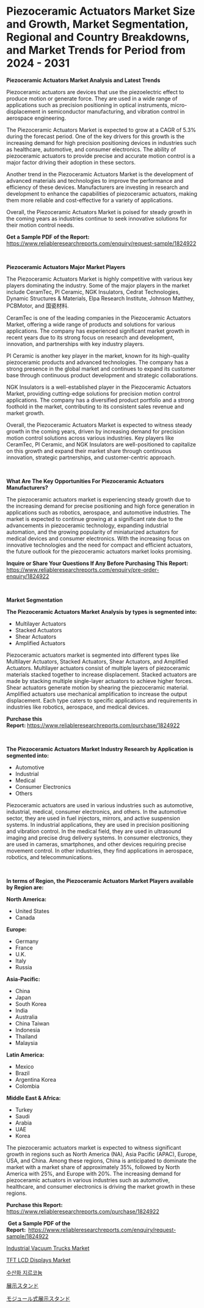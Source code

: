 <p><h1>Piezoceramic Actuators Market Size and Growth, Market Segmentation, Regional and Country Breakdowns, and Market Trends for Period from 2024 -  2031</h1></p><p><strong>Piezoceramic Actuators Market Analysis and Latest Trends</strong></p>
<p><p>Piezoceramic actuators are devices that use the piezoelectric effect to produce motion or generate force. They are used in a wide range of applications such as precision positioning in optical instruments, micro-displacement in semiconductor manufacturing, and vibration control in aerospace engineering.</p><p>The Piezoceramic Actuators Market is expected to grow at a CAGR of 5.3% during the forecast period. One of the key drivers for this growth is the increasing demand for high precision positioning devices in industries such as healthcare, automotive, and consumer electronics. The ability of piezoceramic actuators to provide precise and accurate motion control is a major factor driving their adoption in these sectors.</p><p>Another trend in the Piezoceramic Actuators Market is the development of advanced materials and technologies to improve the performance and efficiency of these devices. Manufacturers are investing in research and development to enhance the capabilities of piezoceramic actuators, making them more reliable and cost-effective for a variety of applications.</p><p>Overall, the Piezoceramic Actuators Market is poised for steady growth in the coming years as industries continue to seek innovative solutions for their motion control needs.</p></p>
<p><strong>Get a Sample PDF of the Report:&nbsp;</strong> <a href="https://www.reliableresearchreports.com/enquiry/request-sample/1824922">https://www.reliableresearchreports.com/enquiry/request-sample/1824922</a></p>
<p>&nbsp;</p>
<p><strong>Piezoceramic Actuators Major Market Players</strong></p>
<p><p>The Piezoceramic Actuators Market is highly competitive with various key players dominating the industry. Some of the major players in the market include CeramTec, PI Ceramic, NGK Insulators, Cedrat Technologies, Dynamic Structures & Materials, Elpa Research Institute, Johnson Matthey, PCBMotor, and 国瓷材料.</p><p>CeramTec is one of the leading companies in the Piezoceramic Actuators Market, offering a wide range of products and solutions for various applications. The company has experienced significant market growth in recent years due to its strong focus on research and development, innovation, and partnerships with key industry players.</p><p>PI Ceramic is another key player in the market, known for its high-quality piezoceramic products and advanced technologies. The company has a strong presence in the global market and continues to expand its customer base through continuous product development and strategic collaborations.</p><p>NGK Insulators is a well-established player in the Piezoceramic Actuators Market, providing cutting-edge solutions for precision motion control applications. The company has a diversified product portfolio and a strong foothold in the market, contributing to its consistent sales revenue and market growth.</p><p>Overall, the Piezoceramic Actuators Market is expected to witness steady growth in the coming years, driven by increasing demand for precision motion control solutions across various industries. Key players like CeramTec, PI Ceramic, and NGK Insulators are well-positioned to capitalize on this growth and expand their market share through continuous innovation, strategic partnerships, and customer-centric approach.</p></p>
<p>&nbsp;</p>
<p><strong>What Are The Key Opportunities For Piezoceramic Actuators Manufacturers?</strong></p>
<p><p>The piezoceramic actuators market is experiencing steady growth due to the increasing demand for precise positioning and high force generation in applications such as robotics, aerospace, and automotive industries. The market is expected to continue growing at a significant rate due to the advancements in piezoceramic technology, expanding industrial automation, and the growing popularity of miniaturized actuators for medical devices and consumer electronics. With the increasing focus on innovative technologies and the need for compact and efficient actuators, the future outlook for the piezoceramic actuators market looks promising.</p></p>
<p><strong>Inquire or Share Your Questions If Any Before Purchasing This Report:</strong> <a href="https://www.reliableresearchreports.com/enquiry/pre-order-enquiry/1824922">https://www.reliableresearchreports.com/enquiry/pre-order-enquiry/1824922</a></p>
<p>&nbsp;</p>
<p><strong>Market Segmentation</strong></p>
<p><strong>The Piezoceramic Actuators Market Analysis by types is segmented into:</strong></p>
<p><ul><li>Multilayer Actuators</li><li>Stacked Actuators</li><li>Shear Actuators</li><li>Amplified Actuators</li></ul></p>
<p><p>Piezoceramic actuators market is segmented into different types like Multilayer Actuators, Stacked Actuators, Shear Actuators, and Amplified Actuators. Multilayer actuators consist of multiple layers of piezoceramic materials stacked together to increase displacement. Stacked actuators are made by stacking multiple single-layer actuators to achieve higher forces. Shear actuators generate motion by shearing the piezoceramic material. Amplified actuators use mechanical amplification to increase the output displacement. Each type caters to specific applications and requirements in industries like robotics, aerospace, and medical devices.</p></p>
<p><strong>Purchase this Report:&nbsp;</strong><a href="https://www.reliableresearchreports.com/purchase/1824922">https://www.reliableresearchreports.com/purchase/1824922</a></p>
<p>&nbsp;</p>
<p><strong>The Piezoceramic Actuators Market Industry Research by Application is segmented into:</strong></p>
<p><ul><li>Automotive</li><li>Industrial</li><li>Medical</li><li>Consumer Electronics</li><li>Others</li></ul></p>
<p><p>Piezoceramic actuators are used in various industries such as automotive, industrial, medical, consumer electronics, and others. In the automotive sector, they are used in fuel injectors, mirrors, and active suspension systems. In industrial applications, they are used in precision positioning and vibration control. In the medical field, they are used in ultrasound imaging and precise drug delivery systems. In consumer electronics, they are used in cameras, smartphones, and other devices requiring precise movement control. In other industries, they find applications in aerospace, robotics, and telecommunications.</p></p>
<p>&nbsp;</p>
<p><strong>In terms of Region, the Piezoceramic Actuators Market Players available by Region are:</strong></p>
<p>
    <p> <strong> North America: </strong>
        <ul>
            <li>United States</li>
            <li>Canada</li>
        </ul>
        </p> 
    <p> <strong> Europe: </strong>
        <ul>
            <li>Germany</li>
            <li>France</li>
            <li>U.K.</li>
            <li>Italy</li>
            <li>Russia</li>
        </ul>
        </p> 
    <p> <strong> Asia-Pacific: </strong>
        <ul>
            <li>China</li>
            <li>Japan</li>
            <li>South Korea</li>
            <li>India</li>
            <li>Australia</li>
            <li>China Taiwan</li>
            <li>Indonesia</li>
            <li>Thailand</li>
            <li>Malaysia</li>
        </ul>
        </p> 
    <p> <strong> Latin America: </strong>
        <ul>
            <li>Mexico</li>
            <li>Brazil</li>
            <li>Argentina Korea</li>
            <li>Colombia</li>
        </ul>
        </p> 
    <p> <strong> Middle East & Africa: </strong>
        <ul>
            <li>Turkey</li>
            <li>Saudi</li>
            <li>Arabia</li>
            <li>UAE</li>
            <li>Korea</li>
        </ul>
    </p>
    </p>
<p><p>The piezoceramic actuators market is expected to witness significant growth in regions such as North America (NA), Asia Pacific (APAC), Europe, USA, and China. Among these regions, China is anticipated to dominate the market with a market share of approximately 35%, followed by North America with 25%, and Europe with 20%. The increasing demand for piezoceramic actuators in various industries such as automotive, healthcare, and consumer electronics is driving the market growth in these regions.</p></p>
<p><strong>Purchase this Report: </strong><a href="https://www.reliableresearchreports.com/purchase/1824922">https://www.reliableresearchreports.com/purchase/1824922</a></p>
<p>&nbsp;<strong>Get a Sample PDF of the Report:&nbsp;&nbsp;</strong><a href="https://www.reliableresearchreports.com/enquiry/request-sample/1824922">https://www.reliableresearchreports.com/enquiry/request-sample/1824922</a></p>
<p><strong></strong></p>
<p><p><a href="https://issuu.com/reportprime-2/docs/industrial-vacuum-trucks-market-size-2030.pptx">Industrial Vacuum Trucks Market</a></p><p><a href="https://github.com/pgtimber/Market-Research-Report-List-2/blob/main/tft-lcd-displays-market.md">TFT LCD Displays Market</a></p><p><a href="https://github.com/CorEmtymerich56566/Market-Research-Report-List-1/blob/main/32468659226.md">수산화 지르코늄</a></p><p><a href="https://github.com/EstelWisozk1/Market-Research-Report-List-1/blob/main/89935719859.md">展示スタンド</a></p><p><a href="https://github.com/lrlmopnhwd79300/Market-Research-Report-List-1/blob/main/39470009858.md">モジュール式展示スタンド</a></p></p>